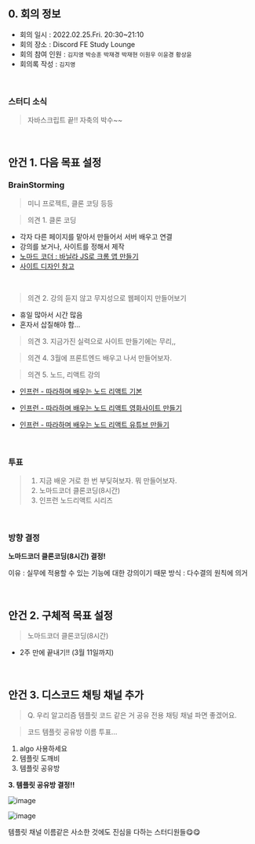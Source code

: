 ## 0. 회의 정보

- 회의 일시 : 2022.02.25.Fri. 20:30~21:10
- 회의 장소 : Discord FE Study Lounge
- 회의 참여 인원 : `김지영` `박승훈` `박재경` `박재현` `이원우` `이윤경` `황상윤`
- 회의록 작성 : `김지영`

<br>

### 스터디 소식

> 자바스크립트 끝!! 자축의 박수~~

<br>

## 안건 1. 다음 목표 설정

### BrainStorming

> 미니 프로젝트, 클론 코딩 등등

> 의견 1. 클론 코딩

- 각자 다른 페이지를 맡아서 만들어서 서버 배우고 연결
- 강의를 보거나, 사이트를 정해서 제작
- [노마드 코더 : 바닐라 JS로 크롬 앱 만들기](https://nomadcoders.co/javascript-for-beginners/lobby)
- [사이트 디자인 참고](https://www.dbcut.com/bbs/index.php?&p=15)

<br>

> 의견 2. 강의 듣지 않고 무지성으로 웹페이지 만들어보기

- 휴일 많아서 시간 많음
- 혼자서 삽질해야 함...

> 의견 3. 지금가진 실력으로 사이트 만들기에는 무리,,

> 의견 4. 3월에 프론트엔드 배우고 나서 만들어보자.

> 의견 5. 노드, 리액트 강의

- [인프런 - 따라하며 배우는 노드 리액트 기본](https://www.inflearn.com/course/%EB%94%B0%EB%9D%BC%ED%95%98%EB%A9%B0-%EB%B0%B0%EC%9A%B0%EB%8A%94-%EB%85%B8%EB%93%9C-%EB%A6%AC%EC%95%A1%ED%8A%B8-%EA%B8%B0%EB%B3%B8/dashboard)
- [인프런 - 따라하며 배우는 노드 리액트 영화사이트 만들기](https://www.inflearn.com/course/%EB%94%B0%EB%9D%BC%ED%95%98%EB%A9%B0-%EB%B0%B0%EC%9A%B0%EB%8A%94-%EB%85%B8%EB%93%9C-%EB%A6%AC%EC%95%A1%ED%8A%B8-%EC%98%81%ED%99%94%EC%82%AC%EC%9D%B4%ED%8A%B8-%EB%A7%8C%EB%93%A4%EA%B8%B0/dashboard)

- [인프런 - 따라하며 배우는 노드 리액트 유튜브 만들기](https://www.inflearn.com/course/%EB%94%B0%EB%9D%BC%ED%95%98%EB%A9%B0-%EB%B0%B0%EC%9A%B0%EB%8A%94-%EB%85%B8%EB%93%9C-%EB%A6%AC%EC%95%A1%ED%8A%B8-%EC%9C%A0%ED%8A%9C%EB%B8%8C-%EB%A7%8C%EB%93%A4%EA%B8%B0/dashboard)

<br>

### 투표

> 1. 지금 배운 거로 한 번 부딪혀보자. 뭐 만들어보자.
> 2. 노마드코더 클론코딩(8시간)
> 3. 인프런 노드리액트 시리즈

<br>

### 방향 결정

**노마드코더 클론코딩(8시간) 결정!**

이유 : 실무에 적용할 수 있는 기능에 대한 강의이기 때문
방식 : 다수결의 원칙에 의거

<br>

## 안건 2. 구체적 목표 설정

> 노마드코더 클론코딩(8시간)

- 2주 만에 끝내기!! (3월 11일까지)

<br>

## 안건 3. 디스코드 채팅 채널 추가

> Q. 우리 알고리즘 템플릿 코드 같은 거 공유 전용 채팅 채널 파면 좋겠어요.

> 코드 템플릿 공유방 이름 투표...

1. algo 사용하세요
2. 템플릿 도깨비
3. 템플릿 공유방

**3. 템플릿 공유방 결정!!**

![image](https://user-images.githubusercontent.com/86189596/155766416-36a15bff-5ba1-4094-89b0-66b57738d80b.png)

![image](https://user-images.githubusercontent.com/86189596/155766510-23019593-4572-4cff-bf6a-c2a600597482.png)

템플릿 채널 이름같은 사소한 것에도 진심을 다하는 스터디원들😋😋
